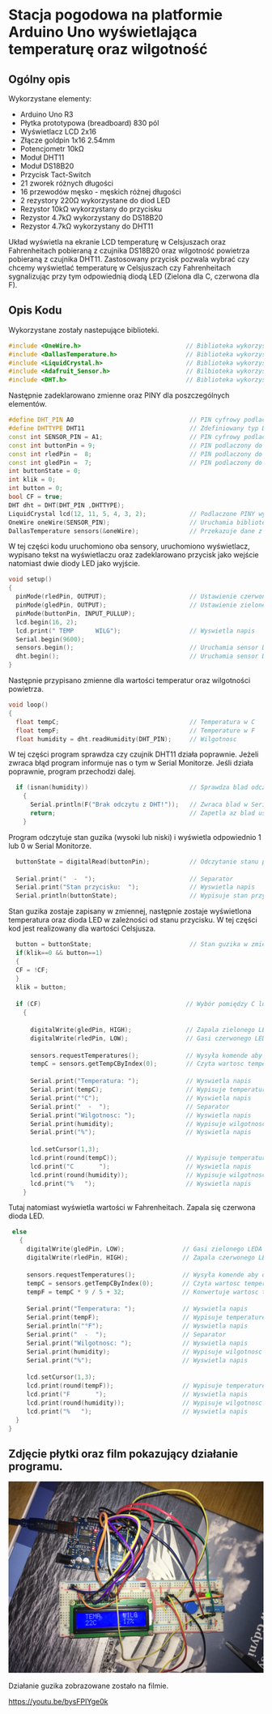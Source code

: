 # Stacja pogodowa na platformie Arduino Uno wyświetlająca temperaturę oraz wilgotność

## Ogólny opis

Wykorzystane elementy:

* Arduino Uno R3
* Płytka prototypowa (breadboard) 830 pól
* Wyświetlacz LCD 2x16
* Złącze goldpin 1x16 2.54mm
* Potencjometr 10kΩ
* Moduł DHT11
* Moduł DS18B20
* Przycisk Tact-Switch
* 21 zworek różnych długości
* 16 przewodów męsko - męskich różnej długości
* 2 rezystory 220Ω wykorzystane do diod LED
* Rezystor 10kΩ wykorzystany do przycisku
* Rezystor 4.7kΩ wykorzystany do DS18B20
* Rezystor 4.7kΩ wykorzystany do DHT11

Układ wyświetla na ekranie LCD temperaturę w Celsjuszach oraz Fahrenheitach pobieraną z czujnika DS18B20 oraz wilgotność powietrza pobieraną z czujnika DHT11.
Zastosowany przycisk pozwala wybrać czy chcemy wyświetlać temperaturę w Celsjuszach czy Fahrenheitach sygnalizując przy tym odpowiednią diodą LED (Zielona dla C, czerwona dla F).

## Opis Kodu
Wykorzystane zostały nastepujące biblioteki.
```cpp
#include <OneWire.h>                             // Biblioteka wykorzystana do poprawnego działania czujnika temperatury DS18B20
#include <DallasTemperature.h>                   // Biblioteka wykorzystana dla czujnika temperatury DS18B20
#include <LiquidCrystal.h>                       // Biblioteka wykorzystana do ekranu LCD
#include <Adafruit_Sensor.h>                     // Bilbioteka wykorzystana do poprawnego działania sensora DHT11
#include <DHT.h>                                 // Biblioteka wykorzystana dla czujnika DHT11
```
Następnie zadeklarowano zmienne oraz PINY dla poszczególnych elementów.
```cpp
#define DHT_PIN A0                                // PIN cyfrowy podlaczony do DHT11
#define DHTTYPE DHT11                             // Zdefiniowany typ DHT w tym przypadku DHT11
const int SENSOR_PIN = A1;                        // PIN cyfrowy podlaczony do DS18B20
const int buttonPin = 9;                          // PIN podlaczony do guzika
const int rledPin =  8;                           // PIN podlaczony do czerwonego LEDA
const int gledPin =  7;                           // PIN podlaczony do zielonego LEDA
int buttonState = 0;
int klik = 0;
int button = 0;
bool CF = true;
DHT dht = DHT(DHT_PIN ,DHTTYPE);
LiquidCrystal lcd(12, 11, 5, 4, 3, 2);            // Podlaczone PINY wyswietlacza LCD
OneWire oneWire(SENSOR_PIN);                      // Uruchamia biblioteke oneWire
DallasTemperature sensors(&oneWire);              // Przekazuje dane z biblioteki oneWire do bilbioteki DallasTemperature
```
W tej części kodu uruchomiono oba sensory, uruchomiono wyświetlacz, wypisano tekst na wyświetlaczu oraz zadeklarowano przycisk jako wejście natomiast dwie diody LED jako wyjście.
```cpp
void setup()
{
  pinMode(rledPin, OUTPUT);                       // Ustawienie czerwonego LEDA jako wyjście
  pinMode(gledPin, OUTPUT);                       // Ustawienie zielonego LEDA jako wyjście
  pinMode(buttonPin, INPUT_PULLUP);
  lcd.begin(16, 2);
  lcd.print(" TEMP      WILG");                   // Wyswietla napis
  Serial.begin(9600);
  sensors.begin();                                // Uruchamia sensor DS18B20
  dht.begin();                                    // Uruchamia sensor DHT11
}
```
Następnie przypisano zmienne dla wartości temperatur oraz wilgotności powietrza.
```cpp
void loop()
{
  float tempC;                                    // Temperatura w C
  float tempF;                                    // Temperature w F
  float humidity = dht.readHumidity(DHT_PIN);     // Wilgotnosc
```
W tej części program sprawdza czy czujnik DHT11 działa poprawnie.
Jeżeli zwraca błąd program informuje nas o tym w Serial Monitorze.
Jeśli działa poprawnie, program przechodzi dalej.
```cpp
  if (isnan(humidity))                            // Sprawdza blad odczytu z czujnika DHT11
    {
      Serial.println(F("Brak odczytu z DHT!"));   // Zwraca blad w Serial Monitorze
      return;                                     // Zapetla az blad ustanie
    }
```
  Program odczytuje stan guzika (wysoki lub niski) i wyświetla odpowiednio 1 lub 0 w Serial Monitorze. 
```cpp
  buttonState = digitalRead(buttonPin);           // Odczytanie stanu przycisku (HIGH lub LOW)
  
  Serial.print("  -  ");                          // Separator
  Serial.print("Stan przycisku:  ");              // Wyswietla napis
  Serial.println(buttonState);                    // Wypisuje stan przycisku w Serial Monitor
```
Stan guzika zostaje zapisany w zmiennej, następnie zostaje wyświetlona temperatura oraz dioda LED w zależności od stanu przycisku.
W tej części kod jest realizowany dla wartości Celsjusza.
```cpp
  button = buttonState;                           // Stan guzika w zmiennej
  if(klik==0 && button==1)
  {
  CF = !CF;
  }
  klik = button;
  
  if (CF)                                        // Wybór pomiędzy C lub F
    {

      digitalWrite(gledPin, HIGH);               // Zapala zielonego LEDA
      digitalWrite(rledPin, LOW);                // Gasi czerwonego LEDA
      
      sensors.requestTemperatures();             // Wysyła komende aby odczytac wartosc temperatury
      tempC = sensors.getTempCByIndex(0);        // Czyta wartosc temperatury w C

      Serial.print("Temperatura: ");             // Wyswietla napis
      Serial.print(tempC);                       // Wypisuje temperature w C
      Serial.print("°C");                        // Wyswietla napis
      Serial.print("  -  ");                     // Separator
      Serial.print("Wilgotnosc: ");              // Wyswietla napis
      Serial.print(humidity);                    // Wypisuje wilgotnosc w %
      Serial.print("%");                         // Wyswietla napis
  
      lcd.setCursor(1,3);                        
      lcd.print(round(tempC));                   // Wypisuje temperature w C
      lcd.print("C       ");                     // Wyswietla napis
      lcd.print(round(humidity));                // Wypisuje wilgotnosc w %
      lcd.print("%   ");                         // Wyswietla napis
    }
 ```
 Tutaj natomiast wyświetla wartości w Fahrenheitach.
 Zapala się czerwona dioda LED.
 ```cpp
  else
    {   
      digitalWrite(gledPin, LOW);                // Gasi zielonego LEDA
      digitalWrite(rledPin, HIGH);               // Zapala czerwonego LEDA
      
      sensors.requestTemperatures();             // Wysyła komende aby odczytac wartosc temperatury
      tempC = sensors.getTempCByIndex(0);        // Czyta wartosc temperatury w C
      tempF = tempC * 9 / 5 + 32;                // Konwertuje wartosc temperatury z C na F

      Serial.print("Temperatura: ");             // Wyswietla napis
      Serial.print(tempF);                       // Wypisuje temperature w F
      Serial.println("°F");                      // Wyswietla napis
      Serial.print("  -  ");                     // Separator
      Serial.print("Wilgotnosc: ");              // Wyswietla napis
      Serial.print(humidity);                    // Wypisuje wilgotnosc w %
      Serial.print("%");                         // Wyswietla napis
  
      lcd.setCursor(1,3);                        
      lcd.print(round(tempF));                   // Wypisuje temperature w F
      lcd.print("F       ");                     // Wyswietla napis
      lcd.print(round(humidity));                // Wypisuje wilgotnosc w %
      lcd.print("%   ");                         // Wyswietla napis
   }
}
```
## Zdjęcie płytki oraz film pokazujący działanie programu.

![photoC](media/photoC.JPG)

Działanie guzika zobrazowane zostało na filmie.

https://youtu.be/bysFPIYge0k
